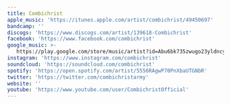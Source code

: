 ```yaml
---
title: Combichrist
apple_music: 'https://itunes.apple.com/artist/combichrist/49450697'
bandcamp: ''
discogs: 'https://www.discogs.com/artist/139618-Combichrist'
facebook: 'https://www.facebook.com/combichrist'
google_music: >-
   https://play.google.com/store/music/artist?id=Abu6bk735zwugo23yldncygz3wq
instagram: 'https://www.instagram.com/combichrist'
soundcloud: 'https://soundcloud.com/combichrist'
spotify: 'https://open.spotify.com/artist/5556RAgwP70PnXbaUTGNbR'
twitter: 'https://twitter.com/combichristarmy'
website: ''
youtube: 'https://www.youtube.com/user/CombichristOfficial'
---
```

